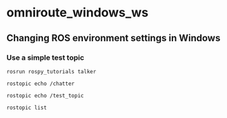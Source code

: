 # omniroute_windows_ws

## Changing ROS environment settings in Windows

### Use a simple test topic
```
rosrun rospy_tutorials talker

rostopic echo /chatter

rostopic echo /test_topic

rostopic list
```